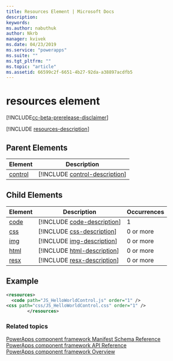 ```yaml
---
title: Resources Element | Microsoft Docs
description: 
keywords:
ms.author: nabuthuk
author: Nkrb
manager: kvivek
ms.date: 04/23/2019
ms.service: "powerapps"
ms.suite: ""
ms.tgt_pltfrm: ""
ms.topic: "article"
ms.assetid: 66599c2f-6651-4b27-92da-a38897acdfb5
---
```


# resources element

[!INCLUDE[cc-beta-prerelease-disclaimer](../../../includes/cc-beta-prerelease-disclaimer.md)]

[!INCLUDE [resources-description](includes/resources-description.md)]

## Parent Elements

|Element|Description|
|--|--|
|[control](control.md)|[!INCLUDE [control-description](includes/control-description.md)]|

## Child Elements

|Element|Description|Occurrences|
|--|--|--|
|[code](code.md)|[!INCLUDE [code-description](includes/code-description.md)]|1|
|[css](css.md)|[!INCLUDE [css-description](includes/css-description.md)]|0 or more|
|[img](img.md)|[!INCLUDE [img-description](includes/img-description.md)]|0 or more|
|[html](html.md)|[!INCLUDE [html-description](includes/html-description.md)]|0 or more|
|[resx](resx.md)|[!INCLUDE [resx-description](includes/resx-description.md)]|0 or more|

## Example

```xml
<resources>
  <code path="JS_HelloWorldControl.js" order="1" />
<css path="css/JS_HelloWorldControl.css" order="1" />
		</resources>
```

### Related topics

[PowerApps component framework Manifest Schema Reference](index.md)<br/>
[PowerApps component framework API Reference](../reference/index.md)<br/>
[PowerApps component framework Overview](../overview.md)